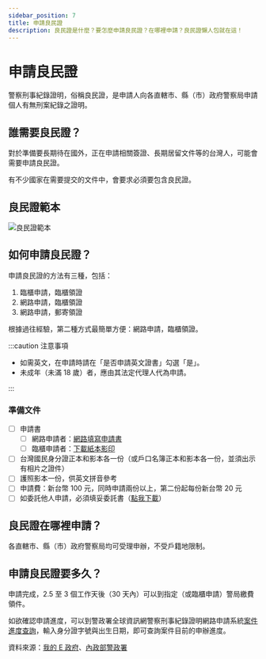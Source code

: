 ```yaml
---
sidebar_position: 7
title: 申請良民證
description: 良民證是什麼？要怎麼申請良民證？在哪裡申請？良民證懶人包就在這！
---
```


# 申請良民證

警察刑事紀錄證明，俗稱良民證，是申請人向各直轄市、縣（市）政府警察局申請個人有無刑案紀錄之證明。

## 誰需要良民證？

對於準備要長期待在國外，正在申請相關簽證、長期居留文件等的台灣人，可能會需要申請良民證。

有不少國家在需要提交的文件中，會要求必須要包含良民證。

## 良民證範本

![良民證範本](./良民證.jpeg)

## 如何申請良民證？

申請良民證的方法有三種，包括：

1. 臨櫃申請，臨櫃領證
2. 網路申請，臨櫃領證
3. 網路申請，郵寄領證

根據過往經驗，第二種方式最簡單方便：網路申請，臨櫃領證。

:::caution 注意事項

- 如需英文，在申請時請在「是否申請英文證書」勾選「是」。
- 未成年（未滿 18 歲）者，應由其法定代理人代為申請。

:::

### 準備文件

- [ ] 申請書
   - [ ] 網路申請者：[網路填寫申請書](https://eli.npa.gov.tw/E7WebO/index01.jsp)
   - [ ] 臨櫃申請者：[下載紙本影印](https://eli.npa.gov.tw/E7WebO/download/f1614333032246.pdf)
- [ ] 台灣國民身分證正本和影本各一份（或戶口名簿正本和影本各一份，並須出示有相片之證件）
- [ ] 護照影本一份，供英文拼音參考
- [ ] 申請費：新台幣 100 元，同時申請兩份以上，第二份起每份新台幣 20 元
- [ ] 如委託他人申請，必須填妥委託書（[點我下載](https://eli.npa.gov.tw/E7WebO/download/f1614332999234.pdf)）

## 良民證在哪裡申請？

各直轄市、縣（市）政府警察局均可受理申辦，不受戶籍地限制。

## 申請良民證要多久？

申請完成，2.5 至 3 個工作天後（30 天內）可以到指定（或臨櫃申請）警局繳費領件。

如欲確認申請進度，可以到警政署全球資訊網警察刑事紀錄證明網路申請系統[案件進度查詢](https://eli.npa.gov.tw/E7WebO/E701A01Q_01.jsp "前往 案件進度查詢 [另開視窗]")，輸入身分證字號與出生日期，即可查詢案件目前的申辦進度。

資料來源：[我的 E 政府](https://www.gov.tw/News3_Content.aspx?n=2&s=371569&lep=1&dailylife=1#)、[內政部警政署](https://www.npa.gov.tw/ch/app/folder/600)


